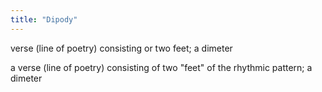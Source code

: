 ```yaml
---
title: "Dipody"
---
```

verse (line of poetry) consisting or two feet; a dimeter

a verse (line of poetry) consisting of two &quot;feet&quot; of the rhythmic pattern; a dimeter

